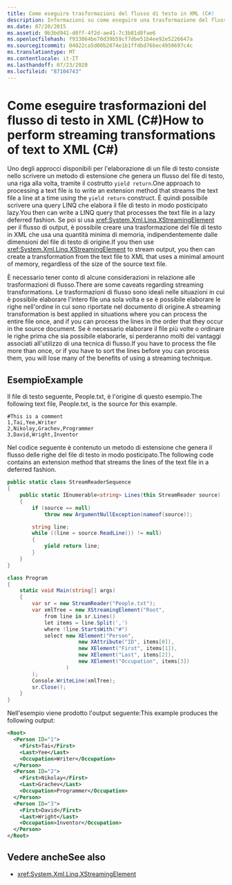 ```yaml
---
title: Come eseguire trasformazioni del flusso di testo in XML (C#)
description: Informazioni su come eseguire una trasformazione del flusso di testo in XML in C#, in cui il file di testo viene trasmesso una riga alla volta e viene usata una query LINQ per elaborare il file di testo.
ms.date: 07/20/2015
ms.assetid: 9b3bd941-d0ff-4f2d-ae41-7c3b81d8fae6
ms.openlocfilehash: f933064be70d39b59cf7dbe51b4ee92e5226647a
ms.sourcegitcommit: 04022ca5d00b2074e1b1ffdbd76bec4950697c4c
ms.translationtype: MT
ms.contentlocale: it-IT
ms.lasthandoff: 07/23/2020
ms.locfileid: "87104743"
---
```

# <a name="how-to-perform-streaming-transformations-of-text-to-xml-c"></a><span data-ttu-id="5f110-103">Come eseguire trasformazioni del flusso di testo in XML (C#)</span><span class="sxs-lookup"><span data-stu-id="5f110-103">How to perform streaming transformations of text to XML (C#)</span></span>

<span data-ttu-id="5f110-104">Uno degli approcci disponibili per l'elaborazione di un file di testo consiste nello scrivere un metodo di estensione che genera un flusso del file di testo, una riga alla volta, tramite il costrutto `yield return`.</span><span class="sxs-lookup"><span data-stu-id="5f110-104">One approach to processing a text file is to write an extension method that streams the text file a line at a time using the `yield return` construct.</span></span> <span data-ttu-id="5f110-105">È quindi possibile scrivere una query LINQ che elabora il file di testo in modo posticipato lazy.</span><span class="sxs-lookup"><span data-stu-id="5f110-105">You then can write a LINQ query that processes the text file in a lazy deferred fashion.</span></span> <span data-ttu-id="5f110-106">Se poi si usa <xref:System.Xml.Linq.XStreamingElement> per il flusso di output, è possibile creare una trasformazione del file di testo in XML che usa una quantità minima di memoria, indipendentemente dalle dimensioni del file di testo di origine.</span><span class="sxs-lookup"><span data-stu-id="5f110-106">If you then use <xref:System.Xml.Linq.XStreamingElement> to stream output, you then can create a transformation from the text file to XML that uses a minimal amount of memory, regardless of the size of the source text file.</span></span>

 <span data-ttu-id="5f110-107">È necessario tener conto di alcune considerazioni in relazione alle trasformazioni di flusso.</span><span class="sxs-lookup"><span data-stu-id="5f110-107">There are some caveats regarding streaming transformations.</span></span> <span data-ttu-id="5f110-108">Le trasformazioni di flusso sono ideali nelle situazioni in cui è possibile elaborare l'intero file una sola volta e se è possibile elaborare le righe nell'ordine in cui sono riportate nel documento di origine.</span><span class="sxs-lookup"><span data-stu-id="5f110-108">A streaming transformation is best applied in situations where you can process the entire file once, and if you can process the lines in the order that they occur in the source document.</span></span> <span data-ttu-id="5f110-109">Se è necessario elaborare il file più volte o ordinare le righe prima che sia possibile elaborarle, si perderanno molti dei vantaggi associati all'utilizzo di una tecnica di flusso.</span><span class="sxs-lookup"><span data-stu-id="5f110-109">If you have to process the file more than once, or if you have to sort the lines before you can process them, you will lose many of the benefits of using a streaming technique.</span></span>

## <a name="example"></a><span data-ttu-id="5f110-110">Esempio</span><span class="sxs-lookup"><span data-stu-id="5f110-110">Example</span></span>

 <span data-ttu-id="5f110-111">Il file di testo seguente, People.txt, è l'origine di questo esempio.</span><span class="sxs-lookup"><span data-stu-id="5f110-111">The following text file, People.txt, is the source for this example.</span></span>

```text
#This is a comment
1,Tai,Yee,Writer
2,Nikolay,Grachev,Programmer
3,David,Wright,Inventor
```

 <span data-ttu-id="5f110-112">Nel codice seguente è contenuto un metodo di estensione che genera il flusso delle righe del file di testo in modo posticipato.</span><span class="sxs-lookup"><span data-stu-id="5f110-112">The following code contains an extension method that streams the lines of the text file in a deferred fashion.</span></span>

```csharp
public static class StreamReaderSequence
{
    public static IEnumerable<string> Lines(this StreamReader source)
    {
        if (source == null)
            throw new ArgumentNullException(nameof(source));

        string line;
        while ((line = source.ReadLine()) != null)
        {
            yield return line;
        }
    }
}

class Program
{
    static void Main(string[] args)
    {
        var sr = new StreamReader("People.txt");
        var xmlTree = new XStreamingElement("Root",
            from line in sr.Lines()
            let items = line.Split(',')
            where !line.StartsWith("#")
            select new XElement("Person",
                       new XAttribute("ID", items[0]),
                       new XElement("First", items[1]),
                       new XElement("Last", items[2]),
                       new XElement("Occupation", items[3])
                   )
        );
        Console.WriteLine(xmlTree);
        sr.Close();
    }
}
```

 <span data-ttu-id="5f110-113">Nell'esempio viene prodotto l'output seguente:</span><span class="sxs-lookup"><span data-stu-id="5f110-113">This example produces the following output:</span></span>

```xml
<Root>
  <Person ID="1">
    <First>Tai</First>
    <Last>Yee</Last>
    <Occupation>Writer</Occupation>
  </Person>
  <Person ID="2">
    <First>Nikolay</First>
    <Last>Grachev</Last>
    <Occupation>Programmer</Occupation>
  </Person>
  <Person ID="3">
    <First>David</First>
    <Last>Wright</Last>
    <Occupation>Inventor</Occupation>
  </Person>
</Root>
```

## <a name="see-also"></a><span data-ttu-id="5f110-114">Vedere anche</span><span class="sxs-lookup"><span data-stu-id="5f110-114">See also</span></span>

- <xref:System.Xml.Linq.XStreamingElement>

